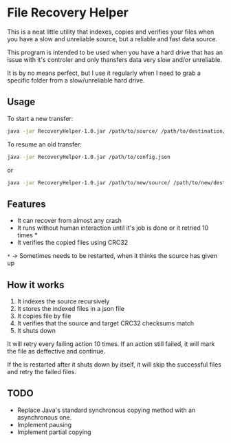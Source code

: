 # File Recovery Helper

This is a neat little utility that indexes, copies and verifies your files when you have a slow and unreliable source, but a reliable and fast data source.

This program is intended to be used when you have a hard drive that has an issue with it's controler and only thansfers data very slow and/or unreliable.

It is by no means perfect, but I use it regularly when I need to grab a specific folder from a slow/unreliable hard drive.

## Usage
To start a new transfer:
```bash
java -jar RecoveryHelper-1.0.jar /path/to/source/ /path/to/destination/ /path/to/config.json
```
To resume an old transfer:

```bash
java -jar RecoveryHelper-1.0.jar /path/to/config.json
```
or

```bash
java -jar RecoveryHelper-1.0.jar /path/to/new/source/ /path/to/new/destination/ /path/to/old/config.json
```

## Features

 - It can recover from almost any crash 
 - It runs without human interaction until it's job is done or it retried 10 times * 
 - It verifies the copied files using CRC32

`*` -> Sometimes needs to be restarted, when it thinks the source has given up 
## How it works

1. It indexes the source recursively
2. It stores the indexed files in a json file
3. It copies file by file
4. It verifies that the source and target CRC32 checksums match
5. It shuts down

It will retry every failing action 10 times.
If an action still failed, it will mark the file as deffective and continue.

If the is restarted after it shuts down by itself, it will skip the successful files and retry the failed files.

## TODO
 - Replace Java's standard synchronous copying method with an asynchronous one.
 - Implement pausing
 - Implement partial copying 